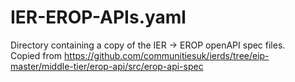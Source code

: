 # IER-EROP-APIs.yaml

Directory containing a copy of the IER -> EROP openAPI spec files.  
Copied from https://github.com/communitiesuk/ierds/tree/eip-master/middle-tier/erop-api/src/erop-api-spec
